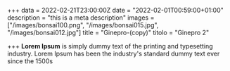 +++
data = 2022-02-21T23:00:00Z
date = "2022-02-01T00:59:00+01:00"
description = "this is a meta description"
images = ["/images/bonsai100.png", "/images/bonsai015.jpg", "/images/bonsai012.jpg"]
title = "Ginepro-(copy)"
titolo = "Ginepro 2"

+++
**Lorem Ipsum** is simply dummy text of the printing and typesetting industry. Lorem Ipsum has been the industry's standard dummy text ever since the 1500s
